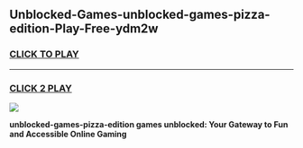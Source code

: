 
## Unblocked-Games-unblocked-games-pizza-edition-Play-Free-ydm2w
<h3>
<a href="https://premium76.site?title=unblocked-games-pizza-edition&ref=19M">CLICK TO PLAY</a></h3>
<hr>

<h3>
<a href="https://premium76.site?title=unblocked-games-pizza-edition&ref=19M">CLICK 2 PLAY</a>
  
</h3>

<a href="https://premium76.site?title=unblocked-games-pizza-edition&ref=19M"><img src="https://clearcache.store/games.png"></a>


**unblocked-games-pizza-edition games unblocked: Your Gateway to Fun and Accessible Online Gaming**
